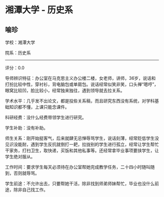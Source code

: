 # 湘潭大学 - 历史系

## 喻珍

学校：湘潭大学

院系：历史系

* * *

评分：0.0

导师辨识特征：办公室在马克思主义办公楼二楼，女老师，讲师，36岁，说话和打扮比较中性，穿衬衫，背电脑包或单肩包。说话经常似笑非笑，口头禅“嗯哼”，眼窝比较凹，脸比较小，经常独来独往，遇到领导就去拉关系。

学术水平：几乎发不出论文，都是投些关系稿，而且研究东西没有系统，对学科基础知识都不懂，上课只能念课件。

科研经费：没什么经费带领学生进行研究。

学生补助：没有补助。

师生关系：刚开始挺客气，后来就肆无忌惮辱骂学生，说话刻薄，经常贬低学生没见识没能耐，遇到学生反抗就倒打一耙，拉拢别的学生进行孤立，经常让学生帮忙干家务，打扫卫生，取快递，买饭和其他私事等。还经常拿毕业事项要挟学生，让学生绝对服从。

工作时间：要求学生每天必须待在办公室帮她完成教学任务，二十四小时随叫随到，否则就辱骂。

学生前途：不允许出去，只要帮她干活，除非找到师弟师妹帮忙，毕业也没什么前途，除非自己找工作。